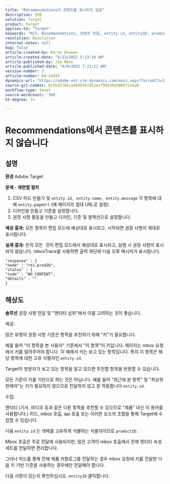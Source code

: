 ```yaml
---
title: "Recommendations이 콘텐츠를 표시하지 않음"
description: 설명
solution: Target
product: Target
applies-to: "Target"
keywords: "KCS, Recommendations, 컨텐츠 전달, entity.id, entityID, productID, 키, 식별자"
resolution: Resolution
internal-notes: null
bug: false
article-created-by: Karan Dhawan
article-created-date: "5/13/2022 5:13:34 AM"
article-published-by: Jim Menn
article-published-date: "9/9/2022 7:21:11 AM"
version-number: 3
article-number: KA-14503
dynamics-url: "https://adobe-ent.crm.dynamics.com/main.aspx?forceUCI=1&pagetype=entityrecord&etn=knowledgearticle&id=45c52a6f-7bd2-ec11-a7b5-00224809c101"
source-git-commit: 0c3e421beca46d9fe1952b1f98538a50697216a0
workflow-type: tm+mt
source-wordcount: '360'
ht-degree: 1%

---
```


# Recommendations에서 콘텐츠를 표시하지 않습니다

## 설명


<b>환경</b>
Adobe Target

<b>문제 - 재현할 절차</b>

1. CSV 피드 만들기 및 `entity.id, entity.name, entity.message` 각 항목에 대해 `entity.pageUrl` (예 페이지의 절대 URL로 설정)
2. 디자인을 만들고 기준을 설정합니다.
3. 권장 사항 활동을 만들고 디자인, 기준 및 컬렉션으로 설정합니다.


<b>예상 결과:</b>
모든 항목이 편집 모드에 예상대로 표시되고, 시작되면 권장 사항이 제대로 표시됩니다.

<b>실제 결과:</b>
&#x200B;&#x200B;은의 모든 &#x200B; 것이 편집 모드에서 예상대로 표시되고, 실행 시 권장 사항이 표시되지 않습니다.
mboxTrace를 사용하면 출력 하단에 다음 오류 메시지가 표시됩니다.

```
"response" : {
"node" : "re1.prod26",
"status" : {
"code" : "NO_CONTENT",
"details" : ""
}
```

## 해상도


<b>솔루션</b>
권장 사항 전달 및 &quot;엔티티 섭취&quot;에서 이를 고려하는 것이 좋습니다.



제공:

많은 유형의 권장 사항 기준은 항목을 추천하기 위해 &quot;키&quot;가 필요합니다.

예를 들어 &quot;이 항목을 본 사용자&quot; 기준에서 &quot;이 항목&quot;이 키입니다. 페이지는 mbox 요청에서 키를 알려주어야 합니다. 이 예에서 키는 보고 있는 항목입니다. 특히 이 항목은 해당 항목에 대한 고유 식별자인 `entity.id`.

Target이 방문자가 보고 있는 항목을 알고 있으면 추천할 항목을 반환할 수 있습니다.

모든 기준이 키를 기반으로 하는 것은 아닙니다. 예를 들어 &quot;최근에 본 항목&quot; 및 &quot;최상위 판매자&quot;는 키가 필요하지 않으므로 전달하지 않고 잘 작동합니다 `entity.id`.



수집:

엔티티 (기사, 비디오 등과 같은 다른 항목을 추천할 수 있으므로 &quot;제품&quot; 대신 이 용어를 사용합니다.) 피드, mbox 호출, api 호출 또는 이러한 요소의 조합을 통해 Target에 수집할 수 있습니다.

다음 `entity.id` 는 개체를 고유하게 식별하는 식별자이므로 `productID`.

Mbox 호출은 주로 전달에 사용되지만, 많은 고객이 mbox 호출에서 전체 엔티티 속성 세트를 전달하면 편리합니다.

그러나 피드를 통해 전체 제품 카탈로그를 전달하는 경우 mbox 요청에 키를 전달한 다음 키 기반 기준을 사용하는 경우에만 전달해야 합니다.



다음 사항이 있는지 확인하십시오. `entityID` 클릭합니다.
